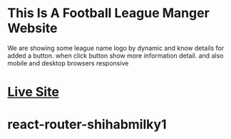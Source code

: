 <h1>This Is A Football League Manger Website</h1>
<p>We are showing some league name logo by dynamic and know details for added a button. when click button show more information detail. and also mobile and desktop browsers responsive</p>

<h1><a href="">Live Site</a></h1>


# react-router-shihabmilky1
